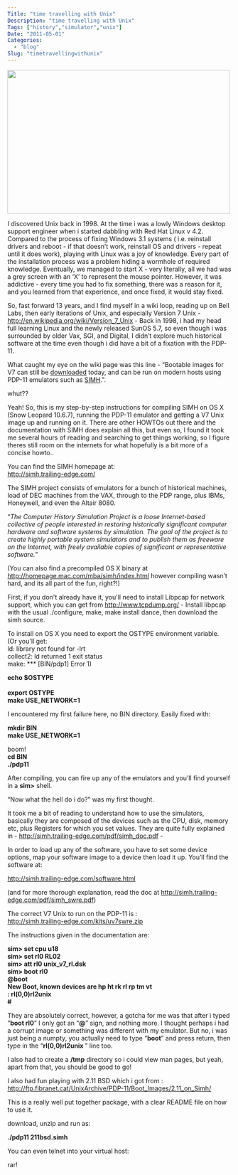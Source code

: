 ```yaml
---
Title: "time travelling with Unix"
Description: "time travelling with Unix"
Tags: ["history","simulator","unix"]
Date: "2011-05-01"
Categories:
  - "blog"
Slug: "timetravellingwithunix"
---
```

<div><img class="aligncenter" title="SRI International " src="http://www.urigeller.com/pics/sri.jpg" alt="" width="500" height="323" /></div><div><p>I discovered Unix back in 1998. At the time i was a lowly Windows desktop support engineer when i started dabbling with Red Hat Linux v 4.2. Compared to the process of fixing Windows 3.1 systems ( i.e. reinstall drivers and reboot - if that doesn&rsquo;t work, reinstall OS and drivers - repeat until it does work), playing with Linux was a joy of knowledge. Every part of the installation process was a problem hiding a wormhole of required knowledge. Eventually, we managed to start X - very literally, all we had was a grey screen with an &lsquo;X&rsquo; to represent the mouse pointer. However, it was addictive - every time you had to fix something, there was a reason for it, and you learned from that experience, and once fixed, it would stay fixed.</p><p>So, fast forward 13 years, and I find myself in a wiki loop, reading up on Bell Labs, then early iterations of Unix, and especially Version 7 Unix - <a href="http://en.wikipedia.org/wiki/Version_7_Unix">http://en.wikipedia.org/wiki/Version_7_Unix</a> - Back in 1998, i had my head full learning Linux and the newly released SunOS 5.7, so even though i was surrounded by older Vax, SGI, and Digital, I didn&rsquo;t explore much historical software at the time even though i did have a bit of a fixation with the PDP-11.</p></div>

<div><p>What caught my eye on the wiki page was this line - &ldquo;Bootable images for V7 can still be <a href="http://ftp.fibranet.cat/UnixArchive/PDP-11/Boot_Images/">downloaded</a> today, and can be run on modern hosts using PDP-11 emulators such as <a href="http://en.wikipedia.org/wiki/SIMH">SIMH</a>.&rdquo;.</p><p>whut??</p><p>Yeah! So, this is my step-by-step instructions for compiling SIMH on OS X (Snow Leopard 10.6.7), running the PDP-11 emulator and getting a V7 Unix image up and running on it. There are other HOWTOs out there and the documentation with SIMH does explain all this, but even so, I found it took me several hours of reading and searching to get things working, so I figure theres still room on the internets for what hopefully is a bit more of a concise howto..</p><p>You can find the SIMH homepage at:<br /><a href="http://simh.trailing-edge.com/">http://simh.trailing-edge.com/</a></p><p>The SIMH project consists of emulators for a bunch of historical machines, load of DEC machines from the VAX, through to the PDP range, plus IBMs, Honeywell, and even the Altair 8080.</p></div><div>&ldquo;<em>The Computer History Simulation Project is a loose Internet-based collective of people interested in restoring historically significant computer hardware and software systems by simulation. The goal of the project is to create highly portable system simulators and to publish them as freeware on the Internet, with freely available copies of significant or representative software.</em>&rdquo;</div><div><p>(You can also find a precompiled OS X binary at <a href="http://homepage.mac.com/mba/simh/index.html">http://homepage.mac.com/mba/simh/index.html</a> however compiling wasn&rsquo;t hard, and its all part of the fun, right?!)</p><p>First, if you don't already have it, you'll need to install Libpcap for network support, which you can get from <a href="http://www.tcpdump.org/">http://www.tcpdump.org/</a> - Install libpcap with the usual ./configure, make, make install dance, then download the simh source.</p><p>To install on OS X you need to export the OSTYPE environment variable.<br />(Or you'll get:<br />ld: library not found for -lrt<br />collect2: ld returned 1 exit status<br />make: *** [BIN/pdp1] Error 1)</p></div><div><strong>echo $OSTYPE</strong></div><div><strong> </strong><br /><strong>export OSTYPE</strong><br /><strong>make USE_NETWORK=1</strong></div><div><p>I encountered my first failure here, no BIN directory. Easily fixed with:</p><p><strong>mkdir BIN</strong><br /><strong>make USE_NETWORK=1</strong></p></div><div>boom!</div><div><strong>cd BIN</strong><br /><strong>./pdp11</strong>&nbsp;</p><p>After compiling, you can fire up any of the emulators and you&rsquo;ll find yourself in a <strong>sim&gt;</strong> shell.</p><p>&ldquo;Now what the hell do i do?&rdquo; was my first thought.</p><p>It took me a bit of reading to understand how to use the simulators, basically they are composed of the devices such as the CPU, disk, memory etc, plus Registers for which you set values. They are quite fully explained in - <a href="http://simh.trailing-edge.com/pdf/simh_doc.pdf">http://simh.trailing-edge.com/pdf/simh_doc.pdf</a> -</p><p>In order to load up any of the software, you have to set some device options, map your software image to a device then load it up. You&rsquo;ll find the software at:</p><p><a href="http://simh.trailing-edge.com/software.html">http://simh.trailing-edge.com/software.html</a></p><p>(and for more thorough explanation, read the doc at <a href="http://simh.trailing-edge.com/pdf/simh_swre.pdf">http://simh.trailing-edge.com/pdf/simh_swre.pdf</a>)</p><p>The correct V7 Unix to run on the PDP-11 is :<br /><a href="http://simh.trailing-edge.com/kits/uv7swre.zip"> http://simh.trailing-edge.com/kits/uv7swre.zip</a></p><p>The instructions given in the documentation are:</p><p><strong>sim&gt; set cpu u18 </strong><br /><strong> sim&gt; set rl0 RL02 </strong><br /><strong> sim&gt; att rl0 unix_v7_rl.dsk </strong><br /><strong> sim&gt; boot rl0 </strong><br /><strong>@boot </strong><br /><strong> New Boot, known devices are hp ht rk rl rp tm vt </strong><br /><strong> : rl(0,0)rl2unix </strong><br /><strong>#</strong></p><p>They are absolutely correct, however, a gotcha for me was that after i typed &ldquo;<strong>boot rl0</strong>&rdquo; I only got an &ldquo;<strong>@</strong>&rdquo; sign, and nothing more. I thought perhaps i had a corrupt image or something was different with my emulator. But no, i was just being a numpty, you actually need to type &ldquo;<strong>boot</strong>&rdquo; and press return, then type in the &#8220;<strong>rl(0,0)rl2unix </strong>&#8221; line too.</p><p>I also had to create a <strong>/tmp</strong> directory so i could view man pages, but yeah, apart from that, you should be good to go!</p><p>I also had fun playing with 2.11 BSD which i got from :<br /><a title="2.11" href="http://ftp.fibranet.cat/UnixArchive/PDP-11/Boot_Images/2.11_on_Simh/"> http://ftp.fibranet.cat/UnixArchive/PDP-11/Boot_Images/2.11_on_Simh/</a></p><p>This is a really well put together package, with a clear README file on how to use it.</p><p>download, unzip and run as:</p><p><strong>./pdp11 211bsd.simh</strong></p><p>You can even telnet into your virtual host:</p><p>rar!</p></div>
